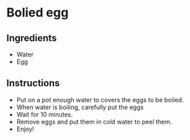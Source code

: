 # Bolied egg


## Ingredients

- Water
- Egg

## Instructions

- Put on a pot enough water to covers the eggs to be boiled.
- When water is boiling, carefully put the eggs
- Wait for 10 minutes.
- Remove eggs and put them in cold water to peel them.
- Enjoy!
